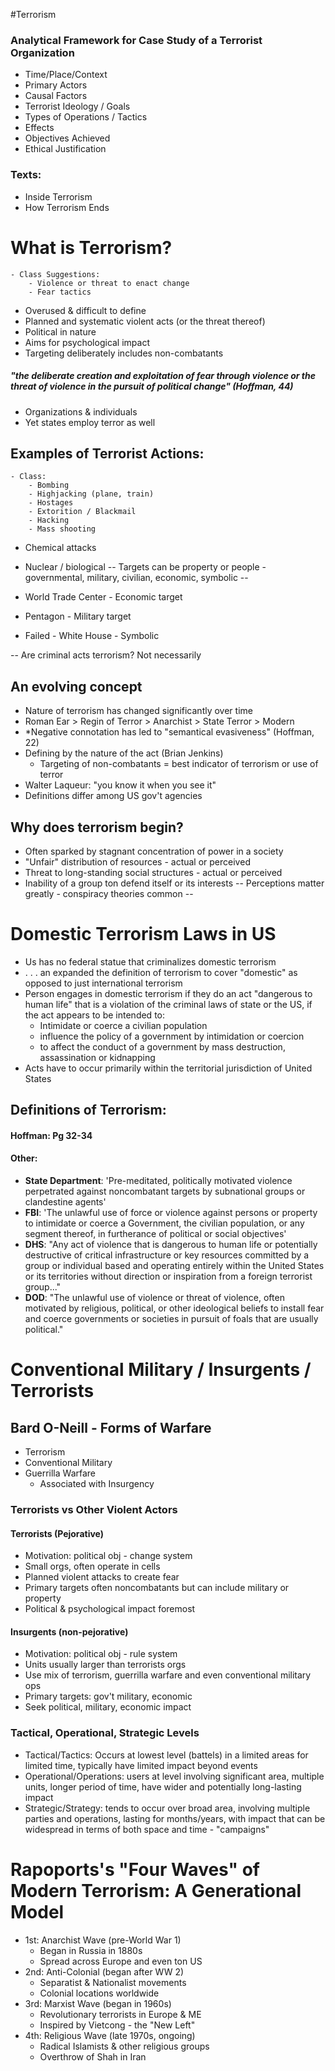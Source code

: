 #Terrorism
### Analytical Framework for Case Study of a Terrorist Organization
- Time/Place/Context
- Primary Actors
- Causal Factors
- Terrorist Ideology / Goals
- Types of Operations / Tactics
- Effects 
- Objectives Achieved
- Ethical Justification

### Texts:
- Inside Terrorism
- How Terrorism Ends

# What is Terrorism?
	- Class Suggestions:
		- Violence or threat to enact change
		- Fear tactics
- Overused & difficult to define
- Planned and systematic violent acts (or the threat thereof)
- Political in nature
- Aims for psychological impact
- Targeting deliberately includes non-combatants
##### "the deliberate **creation and exploitation of fear** through violence or the threat of violence in the pursuit of political change" (Hoffman, 44)

- Organizations & individuals 
- Yet states employ terror as well


## Examples of Terrorist Actions:
	- Class:
		- Bombing
		- Highjacking (plane, train)
		- Hostages
		- Extorition / Blackmail
		- Hacking
		- Mass shooting
- Chemical attacks
- Nuclear / biological 
-- Targets can be property or people - governmental, military, civilian, economic, symbolic -- 

- World Trade Center - Economic target
- Pentagon - Military target
- Failed - White House - Symbolic

-- Are criminal acts terrorism? Not necessarily 

## An evolving concept
- Nature of terrorism has changed significantly over time
- Roman Ear > Regin of Terror > Anarchist > State Terror > Modern
- \*Negative connotation has led to "semantical evasiveness" (Hoffman, 22)
- Defining by the nature of the act (Brian Jenkins)
	- Targeting of non-combatants = best indicator of terrorism or use of terror
- Walter Laqueur: "you know it when you see it"
- Definitions differ among US gov't agencies

## Why does terrorism begin?
- Often sparked by stagnant concentration of power in a society
- "Unfair" distribution of resources - actual or perceived
- Threat to long-standing social structures - actual or perceived
- Inability of a group ton defend itself or its interests
-- Perceptions matter greatly - conspiracy theories common --

# Domestic Terrorism Laws in US
- Us has no federal statue that criminalizes domestic terrorism
- . . . an expanded the definition of terrorism to cover "domestic"
 as opposed to just international terrorism
- Person engages in domestic terrorism if they do an act "dangerous to human life" that is a violation of the criminal laws of state or the US, if the act appears to be intended to:
	- Intimidate or coerce a civilian population
	- influence the policy of a government by intimidation or coercion 
	- to affect the conduct of a government by mass destruction, assassination or kidnapping
- Acts have to occur primarily within the territorial jurisdiction of United States

## Definitions of Terrorism:
#### Hoffman: Pg 32-34
#### Other:
- **State Department**: 'Pre-meditated, politically motivated violence perpetrated against noncombatant targets by subnational groups or clandestine agents'
- **FBI**: 'The unlawful use of force or violence against persons or property to intimidate or coerce a Government, the civilian population, or any segment thereof, in furtherance of political or social objectives'
- **DHS**: "Any act of violence that is dangerous to human life or potentially destructive of critical infrastructure or key resources committed by a group or individual based and operating entirely within the United States or its territories without direction or inspiration from a foreign terrorist group..."
- **DOD**: "The unlawful use of violence or threat of violence, often motivated by religious, political, or other ideological beliefs to install fear and coerce governments or societies in pursuit of foals that are usually political."

# Conventional Military / Insurgents / Terrorists
## Bard O-Neill - Forms of Warfare
- Terrorism
- Conventional Military
- Guerrilla Warfare 
	- Associated with Insurgency

### Terrorists vs Other Violent Actors
#### Terrorists (Pejorative)
- Motivation: political obj - change system
- Small orgs, often operate in cells
- Planned violent attacks to create fear
- Primary targets often noncombatants but can include military or property
- Political & psychological impact foremost

#### Insurgents (non-pejorative)
- Motivation: political obj - rule system
- Units usually larger than terrorists orgs
- Use mix of terrorism, guerrilla warfare and even conventional military ops
- Primary targets: gov't military, economic
- Seek political, military, economic impact

### Tactical, Operational, Strategic Levels
- Tactical/Tactics: Occurs at lowest level (battels) in a limited areas for limited time, typically have limited impact beyond events
- Operational/Operations: users at level involving significant area, multiple units, longer period of time, have wider and potentially long-lasting impact
- Strategic/Strategy: tends to occur over broad area, involving multiple parties and operations, lasting for months/years, with impact that can be widespread in terms of both space and time - "campaigns"

# Rapoports's "Four Waves" of Modern Terrorism: A Generational Model
- 1st: Anarchist Wave (pre-World War 1)
	- Began in Russia in 1880s
	- Spread across Europe and even ton US
- 2nd: Anti-Colonial (began after WW 2)
	- Separatist & Nationalist movements
	- Colonial locations worldwide
- 3rd: Marxist Wave (began in 1960s)
	- Revolutionary terrorists in Europe & ME
	- Inspired by Vietcong - the "New Left"
- 4th: Religious Wave (late 1970s, ongoing)
	- Radical Islamists & other religious groups
	- Overthrow of Shah in Iran